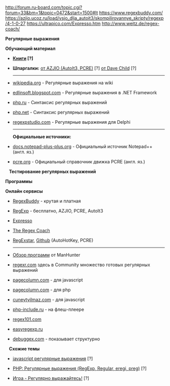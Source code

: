 http://forum.ru-board.com/topic.cgi?forum=33&bm=1&topic=0472&start=1500#lt
https://www.regexbuddy.com/
https://azjio.ucoz.ru/load/vsjo_dlja_autoit3/skompilirovannye_skripty/regexp/4-1-0-27
https://ultrapico.com/Expresso.htm
http://www.weitz.de/regex-coach/

**Регулярные выражения**  

**Обучающий материал**

-   **[Книги](http://forum.ru-board.com/topic.cgi?forum=33&topic=0472&start=0&limit=1&m=1#1) [?]**    
-   **Шпаргалки:** [от AZJIO (AutoIt3, PCRE)](http://forum.ru-board.com/topic.cgi?forum=33&topic=0472&start=0&limit=1&m=2#1) [?] [от Dave Child](http://forum.ru-board.com/topic.cgi?forum=33&topic=0472&start=0&limit=1&m=3#1) [?]
    
    ---
    
-   [wikipedia.org](http://ru.wikipedia.org/wiki/%D0%A0%D0%B5%D0%B3%D1%83%D0%BB%D1%8F%D1%80%D0%BD%D1%8B%D0%B5_%D0%B2%D1%8B%D1%80%D0%B0%D0%B6%D0%B5%D0%BD%D0%B8%D1%8F) - Регулярные выражения на wiki  
-   [edlinsoft.blogspot.com](http://edlinsoft.blogspot.com/) - Регулярные выражения в .NET Framework  
-   [php.ru](http://www.php.ru/manual/reference.pcre.pattern.syntax.html) - Синтаксис регулярных выражений  
-   [php.net](http://www.php.net/manual/ru/reference.pcre.pattern.syntax.php) - Синтаксис регулярных выражений  
-   [regexpstudio.com](http://www.regexpstudio.com/RU/TRegExpr/Help/regexp_syntax.html) - Регулярные выражения для Delphi  
    
    ---
    
    **Официальные источники:**
    
-   [docs.notepad-plus-plus.org](http://docs.notepad-plus-plus.org/index.php/Regular_Expressions) - Официальный источник Notepad++ (англ. яз.)  
-   [pcre.org](http://www.pcre.org/original/doc/html/pcrepattern.html) - Официальный справочник движка PCRE (англ. яз.)  

  
   **Тестирование регулярных выражений**  

**Программы**

**Онлайн сервисы**

-   [RegexBuddy](http://www.regexbuddy.com/) - крутая и платная  
-   [RegExp](http://azjio.ucoz.ru/load/vsjo_dlja_autoit3/skompilirovannye_skripty/regexp/4-1-0-27) - бесплатно, AZJIO, PCRE, AutoIt3  
-   [Expresso](http://www.ultrapico.com/Expresso.htm)  
-   [The Regex Coach](http://www.weitz.de/regex-coach/)  
-   [RegExstar](https://yadi.sk/d/ebJEObnO3a6nmC), [Github](https://github.com/WizardZedd0/RegExstar) (AutoHotKey, PCRE)
    
    ---
    
-   [Обзор программ](http://www.manhunter.ru/software/717_programmi_dlya_raboti_s_regulyarnimi_virazheniyami.html#) от ManHunter    

-   [regexr.com](https://regexr.com/) здесь в Community множество готовых регулярных выражений  
-   [pagecolumn.com](http://www.pagecolumn.com/tool/regtest.htm) - для javascript  
-   [pagecolumn.com](http://www.pagecolumn.com/tool/pregtest.htm) - для php  
-   [cuneytyilmaz.com](http://www.cuneytyilmaz.com/prog/jrx/) - для javascript  
-   [php-include.ru](http://php-include.ru/regulyarnye-vyrazheniya-onlain) - на флеш-плеере  
-   [regex101.com](https://regex101.com/)  
-   [easyregexp.ru](https://easyregexp.ru/constructor)  
-   [debuggex.com](https://www.debuggex.com/) - показывает структурно  

  
   **Схожие темы**  
-   [javascript регулярные выражения](http://forum.ru-board.com/topic.cgi?forum=31&topic=13936&glp) [?]  
    
-   [PHP: Регулярные выражения (RegExp, Regular, eregi, preg)](http://forum.ru-board.com/topic.cgi?forum=31&topic=7887&glp) [?]  
    
-   [Игра - Регулярно выражайтесь!](http://forum.ru-board.com/topic.cgi?forum=61&topic=1463#lt) [?]

